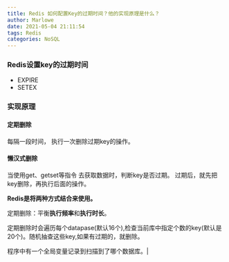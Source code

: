 ```yaml
---
title: Redis 如何配置Key的过期时间？他的实现原理是什么？
author: Marlowe
date: 2021-05-04 21:11:54
tags: Redis
categories: NoSQL
---
```


<!--more-->

### Redis设置key的过期时间

* EXPIRE
* SETEX


### 实现原理


#### 定期删除

每隔一段时间， 执行一次删除过期key的操作。

#### 懒汉式删除

当使用get、getset等指令 去获取数据时，判断key是否过期。 过期后，就先把key删除，再执行后面的操作。

**Redis是将两种方式结合来使用。**

定期删除：平衡**执行频率**和**执行时长**。

定期删除时会遍历每个datapase(默认16个),检查当前库中指定个数的key(默认是20个)。随机抽查这些key,如果有过期的，就删除。

程序中有一个全局变量记录到扫描到了哪个数据库。|